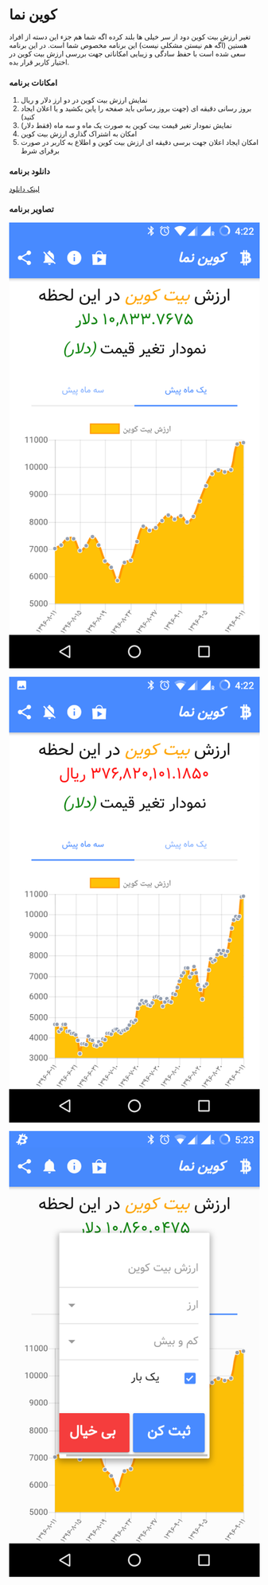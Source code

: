 # کوین نما
تغیر ارزش بیت کوین دود از سر خیلی ها بلند کرده اگه شما هم جزء این دسته از افراد هستین (اگه هم نیستن مشکلی نیست) این برنامه مخصوص شما است. در این برنامه سعی شده است با حفظ سادگی و زیبایی امکاناتی جهت بررسی ارزش بیت کوین در اختیار کاربر قرار بده.
### امکانات برنامه
1. نمایش ارزش بیت کوین در دو ارز دلار و ریال
2.  بروز رسانی دقیقه ای (جهت بروز رسانی باید صفحه را پاین بکشید و یا اعلان ایجاد کنید)
3.  نمایش نمودار تغیر قیمت بیت کوین به صورت یک ماه و سه ماه (فقط دلار)
4. امکان به اشتراک گذاری ارزش بیت کوین
5. امکان ایجاد اعلان جهت برسی دقیقه ای ارزش بیت کوین و اطلاع به کاربر در صورت برقرای شرط
### دانلود برنامه
[لینک دانلود](https://github.com/mojixyz/CoinNema/releases/download/0.0.1/CoinNema.apk)
### تصاویر برنامه
![alt text](https://github.com/mojixyz/CoinNema/blob/master/screen/1.png)

![alt text](https://github.com/mojixyz/CoinNema/blob/master/screen/2.png)

![alt text](https://github.com/mojixyz/CoinNema/blob/master/screen/3.png)
